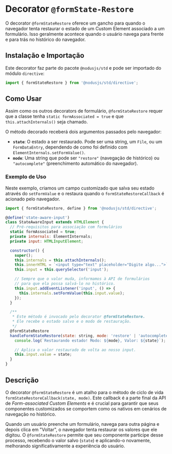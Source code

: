 # Decorator `@formState-Restore`

O decorator `@formStateRestore` oferece um gancho para quando o navegador tenta restaurar o estado de um Custom Element associado a um formulário. Isso geralmente acontece quando o usuário navega para frente e para trás no histórico do navegador.

## Instalação e Importação

Este decorator faz parte do pacote `@nodusjs/std` e pode ser importado do módulo `directive`:

```javascript
import { formStateRestore } from '@nodusjs/std/directive';
```

## Como Usar

Assim como os outros decorators de formulário, `@formStateRestore` requer que a classe tenha `static formAssociated = true` e que `this.attachInternals()` seja chamado.

O método decorado receberá dois argumentos passados pelo navegador:

  - **`state`**: O estado a ser restaurado. Pode ser uma string, um `File`, ou um `FormDataEntry`, dependendo de como foi definido com `ElementInternals.setFormValue()`.
  - **`mode`**: Uma string que pode ser `"restore"` (navegação de histórico) ou `"autocomplete"` (preenchimento automático do navegador).

### Exemplo de Uso

Neste exemplo, criamos um campo customizado que salva seu estado através do `setFormValue` e o restaura quando o `formStateRestoreCallback` é acionado pelo navegador.

```javascript
import { formStateRestore, define } from '@nodusjs/std/directive';

@define('state-aware-input')
class StateAwareInput extends HTMLElement {
  // Pré-requisitos para associação com formulários
  static formAssociated = true;
  private internals: ElementInternals;
  private input: HTMLInputElement;

  constructor() {
    super();
    this.internals = this.attachInternals();
    this.innerHTML = `<input type="text" placeholder="Digite algo...">`;
    this.input = this.querySelector('input');

    // Sempre que o valor muda, informamos à API de formulários
    // para que ela possa salvá-lo no histórico.
    this.input.addEventListener('input', () => {
      this.internals.setFormValue(this.input.value);
    });
  }

  /**
   * Este método é invocado pelo decorator @formStateRestore.
   * Ele recebe o estado salvo e o modo de restauração.
   */
  @formStateRestore
  handleFormStateRestore(state: string, mode: 'restore' | 'autocomplete') {
    console.log(`Restaurando estado! Modo: ${mode}, Valor: ${state}`);

    // Aplica o valor restaurado de volta ao nosso input.
    this.input.value = state;
  }
}
```

## Descrição

O decorator `@formStateRestore` é um atalho para o método de ciclo de vida `formStateRestoreCallback(state, mode)`. Este callback é a parte final da API de *Form-associated Custom Elements* e é crucial para garantir que seus componentes customizados se comportem como os nativos em cenários de navegação no histórico.

Quando um usuário preenche um formulário, navega para outra página e depois clica em "Voltar", o navegador tenta restaurar os valores que ele digitou. O `@formStateRestore` permite que seu componente participe desse processo, recebendo o valor salvo (`state`) e aplicando-o novamente, melhorando significativamente a experiência do usuário.
